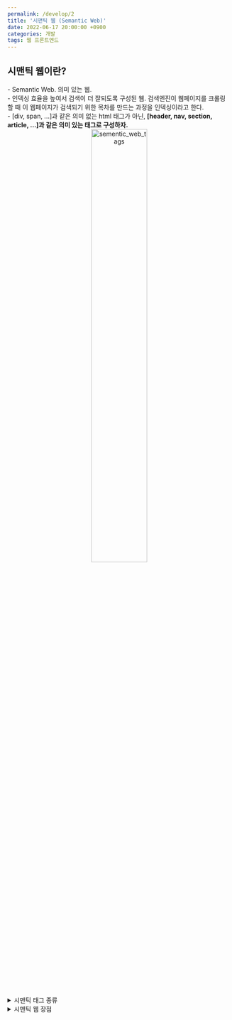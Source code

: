 ```yaml
---
permalink: /develop/2
title: '시맨틱 웹 (Semantic Web)'
date: 2022-06-17 20:00:00 +0900
categories: 개발
tags: 웹 프론트엔드
---
```


## 시맨틱 웹이란?

<main>
  - Semantic Web. 의미 있는 웹. <br>
  - 인덱싱 효율을 높여서 검색이 더 잘되도록 구성된 웹. 검색엔진이 웹페이지를 크롤링 할 때 이 웹페이지가 검색되기 위한 목차를 만드는 과정을 인덱싱이라고 한다. <br>
  - [div, span, ...]과 같은 의미 없는 html 태그가 아닌, <strong>[header, nav, section, article, ...]과 같은 의미 있는 태그로 구성하자.</strong>
</main>
<center>
  <img width='50%' src='../../assets/images/post/Develop/building-structure.png' alt='sementic_web_tags'>
</center>

<details>
  <summary>시맨틱 태그 종류</summary>
  <p>
    - <strong>header</strong> : 머리글, 제목, 헤더 <br>
    - <strong>nav</strong> : 네비게이션, 목차, 리스트 등 다른 페이지로의 이동을 위한 링크 공간을 위주로 표현하는 태그 <br>
    - <strong>aside</strong> : 좌측 혹은 우측 사이드 위치의 공간. 본문 외에 부수적인 내용을 주로 표현하는 태그 <br>
    - <strong>section</strong> : 주제, 카테고리 등 섹션을 구분하는 태그. <strong>같은 테마를 가진 여러개의 콘텐츠의 그룹화</strong> <br>
    - <strong>article</strong> : 기사, 블로그 등 <strong>텍스트 위주의 페이지</strong>를 구성하는 태그  <br>
    - <strong>footer</strong> : 바닥글, 문서 하단에 들어가는 정보 구분 공간을 표현하는 태그 <br>
    - <strong>details</strong> : 주변 문맥에서 표시된 구절의 관련성 또는 중요성으로 인해 참조 또는 표기 목적으로 표시하거나 강조하는 태그 <br>
    - <strong>summary</strong> : details 요소에 대한 요약, 캡션 또는 범례를 지정하는 태그. summary 클릭 시 details가 열리고 닫힌다. <br>
    - <strong>main</strong> : body 태그의 중심 주제, 주요 내용 또는 응용 프로그램의 중심 기능을 나타내는 태그 <br>
    - address : 콘텐츠 작성자나 사이트 소유자의 정보 등을 부가적으로 담는 태그 <br>
    - time : 시간의 특정 지점 또는 구간 태그. datetime과 같은 속성을 이용해 알림과 같은 기능을 구현한다. <br>
    - figure : 이미지, 다이어그램, 사진 등 독립적인 컨텐츠 정의시 사용하는 태그 <br>
    - figcaption : figure 요소의 설명 캡션을 정의하는 태그 <br>
    - hgroup : 제목과 관련된 부제목을 묶는 태그 <br>
    - mark : 현재 맥락에 관련이 깊거나 중요한 부분을 강조하는 태그
    </p>
</details>

<details>
  <summary>시맨틱 웹 장점</summary>
  <p>
    1. 검색 엔진 최적화 (SEO) : 검색 엔진 인덱싱 시 전달하고 싶은 의미 전달 가능<br>
    2. 유지보수 편리 : 가독성 있는 웹 태그
  </p>
</details>
